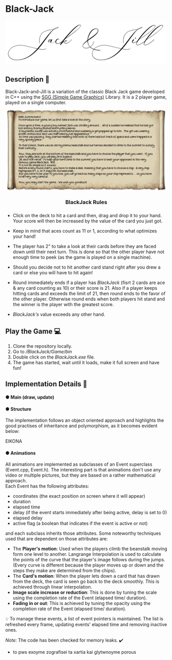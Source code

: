 # Black-Jack

![Alt text](image.png)
## Description 📌
Black-Jack-and-Jill is a variation of the classic Black Jack game developed in C++ using the <a href="https://cgaueb.github.io/sgg/index.html">SGG (Simple Game Graphics)</a> Library. It is a 2 player game, played on a single computer.

<div align="center">
    <img src="BlackJack/Game/bin/assets/Story.png">
</div>

<div align="center">
    <h3>BlackJack Rules<h3>
</div>

- Click on the deck to hit a card and then, drag and drop it to your hand. Your score will then be increased by the value of the card you just got.

- Keep in mind that aces count as 11 or 1, according to what optimizes your hand! 

- The player has 2" to take a look at their cards before they are faced down until their next turn. This is done so that the other player have not enough time to peek (as the game is played on a single machine).

- Should you decide not to hit another card stand right after you drew a card or else you will have to hit again!

- Round immediately ends if a player has <i>BlackJack</i> (fisrt 2 cards are ace & any card counting as 10) or their score is 21. Also if a player keeps hitting cards and exceeds the limit of 21, then round ends to the favor of the other player. Otherwise round ends when both players hit stand and the winner is the player with the greatest score.

- <i>BlackJack's</i> value exceeds any other hand.


## Play the Game 💻
1. Clone the repository locally.
2. Go to <i>/BlackJack/Game/bin</i>
3. Double click on the <i>BlackJack.exe</i> file.
4. The game has started, wait until it loads, make it full screen and have fun!


## Implementation Details 📜

#### ● Main (draw, update)

#### ● Structure
The implementation follows an object oriented approach and highlights the good practises of inheritance and polymorphism, as it becomes evident below:

EIKONA





#### ● Animations
All animations are implemented as subclasses of an Event superclass (Event.cpp, Event.h). The interesting part is that animations don't use any video or multiple pictures, but they are based on a rather mathematical approach. <br>
Each Event has the following attributes:

- coordinates (the exact position on screen where it will appear)	
- duration
- elapsed time
- delay (if the event starts immediately after being active, delay is set to 0)
- elapsed delay
- active flag (a boolean that indicates if the event is active or not)			

and each subclass inherits those attributes. 
Some noteworthy techniques used that are dependent on those attributes are:
- The <b>Player's motion</b>: Used when the players climb the beanstalk moving form one level to another. Langrange Interpolation is used to calculate the points of the curve that the player's image follows during the jumps. (Every curve is different because the player moves up or down and the steps they make are determined from the chips). 
- The <b>Card's motion</b>: When the player lets down a card that has drawn from the deck, the card is seen go back to the deck smoothly. This is achieved through linear interpolation.
- <b>Image scale increase or reduction</b>: This is done by tuning the scale using the completion rate of the Event (elapsed time/ duration).
- <b>Fading in or out</b>: This is achieved by tuning the opacity using the completion rate of the Event (elapsed time/ duration).

💡 To manage these events, a list of event pointers is maintained. The list is refreshed every frame, updating events' elapsed time and removing inactive ones.


<i>Note:</i> The code has been checked for memory leaks. ✔️



- to pws exoyme zografisei ta xartia kai glytwnoyme porous

